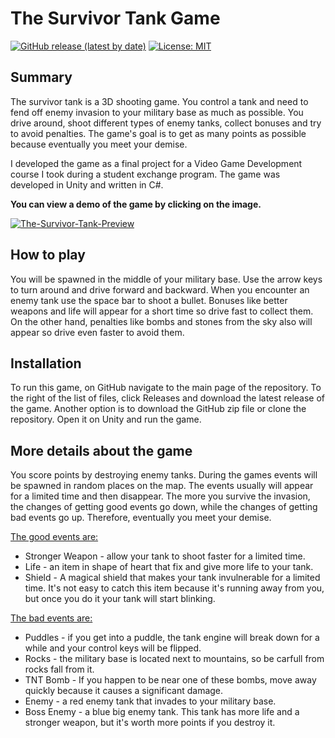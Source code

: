 # The Survivor Tank Game 
[![GitHub release (latest by date)](https://img.shields.io/github/v/release/tomerlieber/Unity-Game-The-Survivor-Tank)](https://github.com/tomerlieber/Unity-Game-The-Survivor-Tank/releases)
[![License: MIT](https://img.shields.io/badge/License-MIT-yellow.svg)](https://github.com/tomerlieber/Unity-Game-The-Survivor-Tank/blob/master/LICENSE)

## Summary
The survivor tank is a 3D shooting game. You control a tank and need to fend off enemy invasion to your military base as much as possible.
You drive around, shoot different types of enemy tanks, collect bonuses and try to avoid penalties.
The game's goal is to get as many points as possible because eventually you meet your demise.

I developed the game as a final project for a Video Game Development course I took during a student exchange program. The game was developed in Unity and written in C#.

**You can view a demo of the game by clicking on the image.**

<a href="https://youtu.be/CjsuXfAbV1U"><img src="https://i.ibb.co/d6hjyrB/The-Survivor-Tank-Preview.png" alt="The-Survivor-Tank-Preview" border="0"></a>

## How to play
You will be spawned in the middle of your military base. Use the arrow keys to turn around and drive forward and backward. When you encounter an enemy tank use the space bar to shoot a bullet. Bonuses like better weapons and life will appear for a short time so drive fast to collect them. On the other hand, penalties like bombs and stones from the sky also will appear so drive even faster to avoid them.

## Installation
To run this game, on GitHub navigate to the main page of the repository. To the right of the list of files, click Releases and download the latest release of the game. Another option is to download the GitHub zip file or clone the repository. Open it on Unity and run the game.

## More details about the game
You score points by destroying enemy tanks. During the games events will be spawned in random places on the map. The events usually will appear for a limited time and then disappear. The more you survive the invasion, the changes of getting good events go down, while the changes of getting bad events go up. Therefore, eventually you meet your demise. 

<ins>The good events are:</ins>
- Stronger Weapon - allow your tank to shoot faster for a limited time.
- Life - an item in shape of heart that fix and give more life to your tank.
- Shield - A magical shield that makes your tank invulnerable for a limited time. It's not easy to catch this item because it's running away from you, but once you do it your tank will start blinking.

<ins>The bad events are:</ins>
- Puddles - if you get into a puddle, the tank engine will break down for a while and your control keys will be flipped.
- Rocks - the military base is located next to mountains, so be carfull from rocks fall from it.
- TNT Bomb - If you happen to be near one of these bombs, move away quickly because it causes a significant damage.
- Enemy - a red enemy tank that invades to your military base.
- Boss Enemy - a blue big enemy tank. This tank has more life and a stronger weapon, but it's worth more points if you destroy it.
